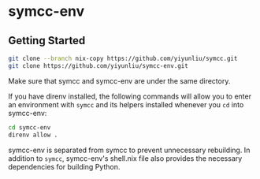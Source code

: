 # symcc-env
## Getting Started

```sh
git clone --branch nix-copy https://github.com/yiyunliu/symcc.git
git clone https://github.com/yiyunliu/symcc-env.git
```
Make sure that symcc and symcc-env are under the same directory.

If you have direnv installed, the following commands will allow you to enter an environment with `symcc` and its helpers installed whenever you `cd` into symcc-env:
```sh
cd symcc-env
direnv allow .
```

symcc-env is separated from symcc to prevent unnecessary rebuilding. In addition to `symcc`, symcc-env's shell.nix file also provides the necessary dependencies for building Python.
